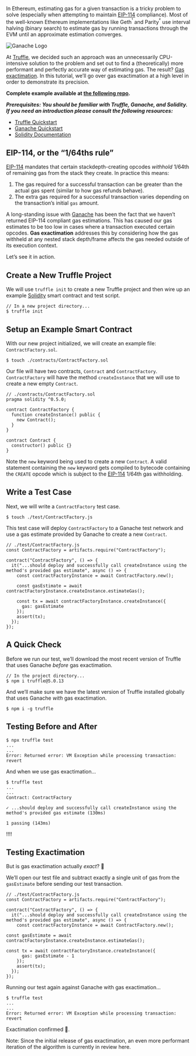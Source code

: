 In Ethereum, estimating gas for a given transaction is a tricky problem to solve (especially when attempting to maintain [EIP-114](https://github.com/ethereum/EIPs/issues/114) compliance). Most of the well-known Ethereum implementations like Geth<sup>¹</sup> and Parity<sup>²</sup> use interval halving (binary search) to estimate gas by running transactions through the EVM until an approximate estimation converges.

![Ganache Logo](/img/ganache-logo-h-dark.svg)

At [Truffle](https://www.trufflesuite.com/), we decided such an approach was an unnecessarily CPU-intensive solution to the problem and set out to find a (theoretically) more performant and perfectly accurate way of estimating gas. The result? [Gas exactimation](https://github.com/trufflesuite/ganache-cli-archive/releases/tag/v6.4.2). In this tutorial, we’ll go over gas exactimation at a high level in order to demonstrate its precision.

**Complete example available at [the following repo](https://github.com/trufflesuite/gas-exactimation-tutorial).**

**_Prerequisites: You should be familiar with Truffle, Ganache, and Solidity. If you need an introduction please consult the following resources:_**

* [Truffle Quickstart](https://truffleframework.com/docs/truffle/quickstart)
* [Ganache Quickstart](https://www.trufflesuite.com/docs/ganache/quickstart)
* [Solidity Documentation](https://solidity.readthedocs.io/en/v0.5.9/index.html)

## EIP-114, or the “1/64ths rule”

[EIP-114](https://github.com/ethereum/EIPs/issues/114) mandates that certain stackdepth-creating opcodes _withhold_ 1/64th of remaining gas from the stack they create. In practice this means:

1. The gas required for a successful transaction can be greater than the actual gas spent (similar to how gas refunds behave).
2. The extra gas required for a successful transaction varies depending on the transaction’s initial `gas` amount.

A long-standing issue with [Ganache](https://www.trufflesuite.com/ganache) has been the fact that we haven’t returned EIP-114 compliant gas estimations. This has caused our gas estimates to be too low in cases where a transaction executed certain opcodes. **Gas exactimation** addresses this by considering how the gas withheld at any nested stack depth/frame affects the gas needed outside of its execution context.

Let’s see it in action.

## Create a New Truffle Project

We will use `truffle init` to create a new Truffle project and then wire up an example [Solidity](https://solidity.readthedocs.io/en/v0.5.9/index.html) smart contract and test script.

```shell
// In a new project directory...
$ truffle init
```

## Setup an Example Smart Contract

With our new project initialized, we will create an example file: `ContractFactory.sol`.

```shell
$ touch ./contracts/ContractFactory.sol
```

Our file will have two contracts, `Contract` and `ContractFactory`. `ContractFactory` will have the method `createInstance` that we will use to create a new empty `Contract`.

```
// ./contracts/ContractFactory.sol
pragma solidity ^0.5.0;

contract ContractFactory {
  function createInstance() public {
    new Contract();
  }
}

contract Contract {
  constructor() public {}
}
```

Note the `new` keyword being used to create a new `Contract`. A valid statement containing the `new` keyword gets compiled to bytecode containing the `CREATE` opcode which is subject to the [EIP-114](https://github.com/ethereum/EIPs/issues/114#issue-160782694) 1/64th gas withholding.

## Write a Test Case

Next, we will write a `ContractFactory` test case.

```shell
$ touch ./test/ContractFactory.js
```

This test case will deploy `ContractFactory` to a Ganache test network and use a gas estimate provided by Ganache to create a new `Contract`.

```
// ./test/ContractFactory.js
const ContractFactory = artifacts.require("ContractFactory");

contract("ContractFactory", () => {
  it("...should deploy and successfully call createInstance using the method's provided gas estimate", async () => {
    const contractFactoryInstance = await ContractFactory.new();

    const gasEstimate = await contractFactoryInstance.createInstance.estimateGas();

    const tx = await contractFactoryInstance.createInstance({
      gas: gasEstimate
    });
    assert(tx);
  });
});
```

## A Quick Check

Before we run our test, we’ll download the most recent version of Truffle that uses Ganache _before_ gas exactimation.

```shell
// In the project directory...
$ npm i truffle@5.0.13
```

And we’ll make sure we have the latest version of Truffle installed globally that uses Ganache _with_ gas exactimation.

```shell
$ npm i -g truffle
```

## Testing Before and After

```shell
$ npx truffle test
...
...
Error: Returned error: VM Exception while processing transaction: revert
```

And when we use gas exactimation...

```shell
$ truffle test
...
...
Contract: ContractFactory

✓ ...should deploy and successfully call createInstance using the method's provided gas estimate (130ms)

1 passing (143ms)
```

!!!!

## Testing Exactimation

But is gas exactimation actually _exact_? 🤔

We’ll open our test file and subtract exactly a single unit of gas from the `gasEstimate` before sending our test transaction.

```shell
// ./test/ContractFactory.js
const ContractFactory = artifacts.require("ContractFactory");

contract("ContractFactory", () => {
  it("...should deploy and successfully call createInstance using the method's provided gas estimate", async () => {
    const contractFactoryInstance = await ContractFactory.new();

const gasEstimate = await contractFactoryInstance.createInstance.estimateGas();

const tx = await contractFactoryInstance.createInstance({
      gas: gasEstimate - 1
    });
    assert(tx);
  });
});
```

Running our test again against Ganache with gas exactimation...

```shell
$ truffle test
...
...
Error: Returned error: VM Exception while processing transaction: revert
```

Exactimation confirmed 🚀.


Note: Since the initial release of gas exactimation, an even more performant iteration of the algorithm is currently in review here.

[1]: [https://github.com/ethereum/go-ethereum/blob/master/accounts/abi/bind/backends/simulated.go#L267](https://github.com/ethereum/go-ethereum/blob/master/accounts/abi/bind/backends/simulated.go#L267)

[2]: [https://github.com/paritytech/parity-ethereum/blob/master/ethcore/src/client/client.rs#L1658](https://github.com/paritytech/parity-ethereum/blob/master/ethcore/src/client/client.rs#L1658)
